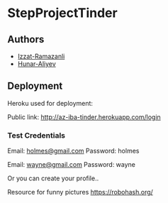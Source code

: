 # StepProjectTinder
## Authors
* [Izzat-Ramazanli](https://github.com/IzzatRamazanli)
* [Hunar-Aliyev](https://github.com/hunerali)


## Deployment
Heroku used for deployment:

Public link: http://az-iba-tinder.herokuapp.com/login

### Test Credentials

Email: holmes@gmail.com
Password: holmes

Email: wayne@gmail.com
Password: wayne 

Or you can create your profile..

Resource for funny pictures
https://robohash.org/
